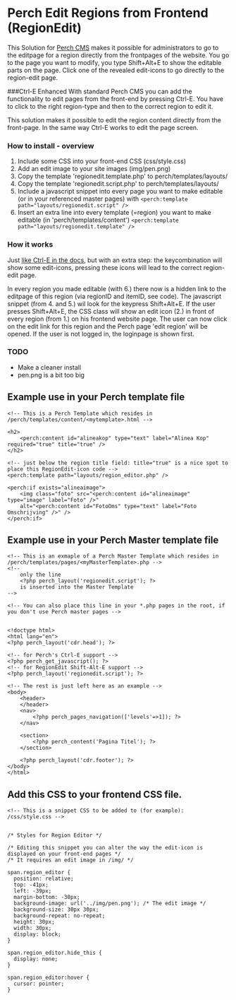 # Perch Edit Regions from Frontend (RegionEdit)   

This Solution for [Perch CMS](http://grabaperch.com) makes it possible for administrators to go to the editpage for a region directly from the frontpages of the website. 
You go to the page you want to modify, you type Shift+Alt+E to show the editable parts on the page. Click one of the revealed edit-icons to go directly to the region-edit page. 

###Ctrl-E Enhanced
With standard Perch CMS you can add the functionality to edit pages from the front-end by pressing Ctrl-E. You have to click to the right region-type and then to the correct region to edit it.

This solution makes it possible to edit the region content directly from the front-page. In the same way Ctrl-E works to edit the page screen.    



### How to install - overview
1. Include some CSS into your front-end CSS (css/style.css) 
2. Add an edit image to your site images (img/pen.png)   
3. Copy the template 'regionedit.template.php' to perch/templates/layouts/
4. Copy the template 'regionedit.script.php' to perch/templates/layouts/
5. Include a javascript snippet into every page you want to make editable (or in your referenced master pages) with `<perch:template path="layouts/regionedit.script" />` 
6. Insert an extra line into every template (=region) you want to make editable (in 'perch/templates/content') 
`<perch:template path="layouts/regionedit.template" />`


### How it works
Just [like Ctrl-E in the docs](https://docs.grabaperch.com/video/v/perch-editing-shortcuts/), but with an extra step: the keycombination will show some edit-icons, pressing these icons will lead to the correct region-edit page.

In every region you made editable (with 6.) there now is a hidden link to the editpage of this region (via regionID and itemID, see code).
The javascript snippet (from 4. and 5.) wil look for the keypress Shift+Alt+E. If the user presses Shift+Alt+E, the CSS class will show an edit icon (2.) in front of every region (from 1.) on his frontend website page. 
The user can now click on the edit link for this region and the Perch page 'edit region' will be opened. If the user is not logged in, the loginpage is shown first. 

### TODO   
- Make a cleaner install
- pen.png is a bit too big


## Example use in your Perch template file
~~~
<!-- This is a Perch Template which resides in /perch/templates/content/<mytemplate>.html -->

<h2>
	<perch:content id="alineakop" type="text" label="Alinea Kop" required="true" title="true" />
</h2>

<!-- just below the region title field: title="true" is a nice spot to place this RegionEdit-icon code -->
<perch:template path="layouts/region_editor.php" />

<perch:if exists="alineaimage">
	<img class="foto" src="<perch:content id="alineaimage" type="image" label="Foto" />" 
	alt="<perch:content id="FotoOms" type="text" label="Foto Omschrijving" />" />
</perch:if>
~~~


## Example use in your Perch Master template file
~~~
<!-- This is an exmaple of a Perch Master Template which resides in /perch/templates/pages/<myMasterTemplate>.php -->
<!-- 
    only the line 
    <?php perch_layout('regionedit.script'); ?>
    is inserted into the Master Template
-->

<!-- You can also place this line in your *.php pages in the root, if you don't use Perch master pages -->


<!doctype html>
<html lang="en">
<?php perch_layout('cdr.head'); ?>

<!-- for Perch's Ctrl-E support -->
<?php perch_get_javascript(); ?>  
<!-- for RegionEdit Shift-Alt-E support -->
<?php perch_layout('regionedit.script'); ?>

<!-- The rest is just left here as an example -->
<body>
	<header>
	</header>
	<nav>
        <?php perch_pages_navigation(['levels'=>1]); ?>
	</nav>

	<section>
		<?php perch_content('Pagina Titel'); ?>
	</section>

	<?php perch_layout('cdr.footer'); ?>
</body>
</html>
~~~


## Add this CSS to your frontend CSS file.  
~~~
<!-- This is a snippet CSS to be added to (for example): /css/style.css -->


/* Styles for Region Editor */

/* Editing this snippet you can alter the way the edit-icon is displayed on your front-end pages */ 
/* It requires an edit image in /img/ */

span.region_editor { 
  position: relative;
  top: -41px;
  left: -39px;
  margin-bottom: -30px;
  background-image: url('../img/pen.png'); /* The edit image */
  background-size: 30px 30px;
  background-repeat: no-repeat;
  height: 30px;
  width: 30px;
  display: block;
}

span.region_editor.hide_this {
  display: none;
}

span.region_editor:hover {
  cursor: pointer;
}
~~~
